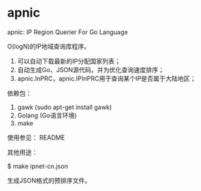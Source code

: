 apnic
=====

apnic: IP Region Querier For Go Language


O(logN)的IP地域查询库程序。

1. 可以自动下载最新的IP分配国家列表；
2. 自动生成Go、JSON源代码，并为优化查询速度排序；
3. apnic.InPRC，apnic.IPInPRC用于查询某个IP是否属于大陆地区；

依赖包：

1. gawk  (sudo apt-get install gawk) 
2. Golang (Go语言环境) 
3. make 

使用参见：
README

其他用途：

 $ make ipnet-cn.json

生成JSON格式的预排序文件。
